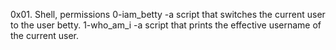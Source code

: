 0x01. Shell, permissions
0-iam_betty -a script that switches the current user to the user betty.
1-who_am_i -a script that prints the effective username of the current user.
